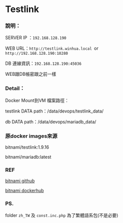 # Testlink

### 說明：

SERVER IP ：`192.168.128.190`

WEB URL：`http://testlink.winhua.local `or` http://192.168.128.190:10280`

DB 連線資訊：`192.168.128.190:45036`

WEB跟DB帳密跟之前一樣

### Detail：

Docker Mount到VM 檔案路徑：

testlink DATA path：/data/devops/testlink_data/

db DATA path：/data/devops/mariadb_data/


### 原docker images來源

bitnami/testlink:1.9.16

bitnami/mariadb:latest

### REF

[bitnami github](https://github.com/bitnami/bitnami-docker-testlink#how-to-use-this-image)

[bitnami dockerhub](https://hub.docker.com/r/bitnami/testlink/~/dockerfile/)

### PS.

folder `zh_TW` 及 `const.inc.php` 為了繁體語系包(不是必要)
